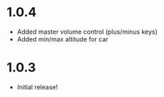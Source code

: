 # 1.0.4

- Added master volume control (plus/minus keys)
- Added min/max altitude for car

# 1.0.3

- Initial release!